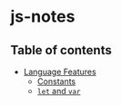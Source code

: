 # js-notes

## Table of contents

<!-- toc -->

- [Language Features](#some-background)
  * [Constants](#constants.md)
  * [`let` and `var`](#let-and-var.md)
<!-- tocstop -->
